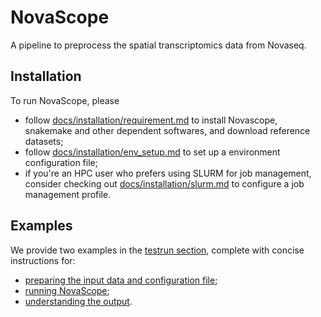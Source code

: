 # NovaScope

A pipeline to preprocess the spatial transcriptomics data from Novaseq.

## Installation

To run NovaScope, please 
* follow [docs/installation/requirement.md](docs/installation/requirement.md) to install Novascope, snakemake and other dependent softwares, and download reference datasets;
* follow [docs/installation/env_setup.md](docs/installation/env_setup.md) to set up a environment configuration file;
* if you're an HPC user who prefers using SLURM for job management, consider checking out [docs/installation/slurm.md](docs/installation/slurm.md) to configure a job management profile.

## Examples

We provide two examples in the [testrun section](./testrun), complete with concise instructions for:
* [preparing the input data and configuration file](./docs/prep_input.md);
* [running NovaScope](./docs/execute.md);
* [understanding the output](./docs/output.md).